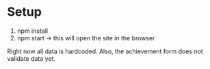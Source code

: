 # Setup

1. npm install
2. npm start -> this will open the site in the browser

Right now all data is hardcoded. Also, the achievement form does not validate data yet.